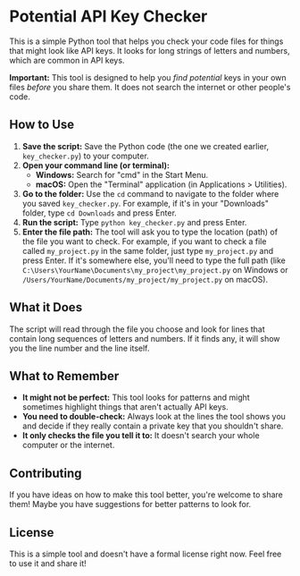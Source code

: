 # Potential API Key Checker

This is a simple Python tool that helps you check your code files for things that might look like API keys. It looks for long strings of letters and numbers, which are common in API keys.

**Important:** This tool is designed to help you *find potential* keys in your own files *before* you share them. It does not search the internet or other people's code.

## How to Use

1.  **Save the script:** Save the Python code (the one we created earlier, `key_checker.py`) to your computer.
2.  **Open your command line (or terminal):**
    * **Windows:** Search for "cmd" in the Start Menu.
    * **macOS:** Open the "Terminal" application (in Applications > Utilities).
3.  **Go to the folder:** Use the `cd` command to navigate to the folder where you saved `key_checker.py`. For example, if it's in your "Downloads" folder, type `cd Downloads` and press Enter.
4.  **Run the script:** Type `python key_checker.py` and press Enter.
5.  **Enter the file path:** The tool will ask you to type the location (path) of the file you want to check. For example, if you want to check a file called `my_project.py` in the same folder, just type `my_project.py` and press Enter. If it's somewhere else, you'll need to type the full path (like `C:\Users\YourName\Documents\my_project\my_project.py` on Windows or `/Users/YourName/Documents/my_project/my_project.py` on macOS).

## What it Does

The script will read through the file you choose and look for lines that contain long sequences of letters and numbers. If it finds any, it will show you the line number and the line itself.

## What to Remember

* **It might not be perfect:** This tool looks for patterns and might sometimes highlight things that aren't actually API keys.
* **You need to double-check:** Always look at the lines the tool shows you and decide if they really contain a private key that you shouldn't share.
* **It only checks the file you tell it to:** It doesn't search your whole computer or the internet.

## Contributing

If you have ideas on how to make this tool better, you're welcome to share them! Maybe you have suggestions for better patterns to look for.

## License

This is a simple tool and doesn't have a formal license right now. Feel free to use it and share it!


